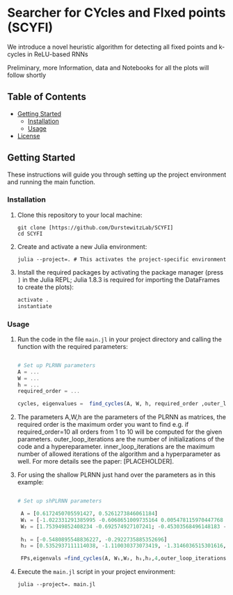 
# Searcher for CYcles and FIxed points (SCYFI)
We introduce a novel heuristic algorithm for detecting all fixed points and k-cycles in ReLU-based RNNs

Preliminary, more Information, data and Notebooks for all the plots will follow shortly
## Table of Contents

- [Getting Started](#getting-started)
  - [Installation](#installation)
  - [Usage](#usage)
- [License](#license)

## Getting Started

These instructions will guide you through setting up the project environment and running the main function.

### Installation

1. Clone this repository to your local machine:

   ```shell
   git clone [https://github.com/DurstewitzLab/SCYFI]
   cd SCYFI
   ```

2. Create and activate a new Julia environment:

   ```shell
   julia --project=. # This activates the project-specific environment
   ```

3. Install the required packages by activating the package manager (press `]` in the Julia REPL; Julia 1.8.3 is required for importing the DataFrames to create the plots):

   ```julia
   activate .
   instantiate
   ```

### Usage

1. Run the code in the file `main.jl` in your project directory and calling the function with the required parameters:

   ```julia

   # Set up PLRNN parameters
   A = ...
   W = ...
   h = ...
   required_order = ...

   cycles, eigenvalues =  find_cycles(A, W, h, required_order ,outer_loop_iterations=100,inner_loop_iterations=500)

   ```
2. The parameters A,W,h are the parameters of the PLRNN as matrices, the required order is the maximum order you want to find e.g. if required_order=10 all orders from 1 to 10 will be computed for the given parameters. outer_loop_iterations are the number of initializations of the code and a hypereparameter. inner_loop_iterations are the maximum number of allowed iterations of the algorithm and a hyperparameter as well. For more details see the paper: [PLACEHOLDER].

3. For using the shallow PLRNN just hand over the parameters as in this example:

   ```julia

   # Set up shPLRNN parameters

    A = [0.6172450705591427, 0.5261273846061184]
    W₁ = [-1.022331291385995 -0.6068651009735164 0.005478115970447768 -0.6765758765817282 0.17667276783032312 -0.37241595029711383 -0.2799681077442852 1.6336122869854053 0.7388068389577566 0.43655916960874785; -0.23031703096807454 -0.155167269588236 1.1743020054655264 1.4693401983283279 -1.141192841208352 0.11938698490497139 0.6192500266755361 0.03950302999313116 -0.9179498107708933 -0.1216362805456489]
    W₂ = [1.753949852408234 -0.692574927107241; -0.45303568496148183 -0.5365936668032565; 0.07984706960954363 -0.48651643130319855; -1.0455124065967838 -0.22986736948781128; 0.048362883726876985 0.8959123953895494; -1.0545422354241465 0.5685368747406444; -0.43826625604171476 -2.1955495493951815; -0.8981129185384389 -0.6454540072455006; 0.6162103523913983 -0.8644618121879155; -1.2236281701654421 -2.059927291272103]
  
    h₁ = [-0.5480895548836227, -0.2922735885352696]
    h₂ = [0.5352937111114038, -1.110030373073419, -1.3146036515301616, 0.2748467715335772, -1.4155203620983157, 0.7891282169615852, -0.13084812694281087, -0.40652418385647066, -0.9383323642698853, -0.9983356016811977]

    FPs,eigenvals =find_cycles(A, W₁,W₂, h₁,h₂,4,outer_loop_iterations=10,inner_loop_iterations=60)

   ```

3. Execute the `main.jl` script in your project environment:

   ```shell
   julia --project=. main.jl
   ```


